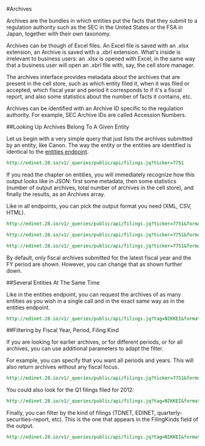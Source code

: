 #Archives

Archives are the bundles in which entities put the facts that they submit to a regulation authority such as the SEC in the United States or the FSA in Japan, together with their own taxonomy.

Archives can be though of Excel files. An Excel file is saved with an .xlsx extension, an Archive is saved with a .xbrl extension. What's inside is irrelevant to business users: an .xlsx is opened with Excel, in the same way that a business user will open an .xbrl file with, say, the cell store manager.

The archives interface provides metadata about the archives that are present in the cell store, such as which entity filed it, when it was filed or accepted, which fiscal year and period it corresponds to if it's a fiscal report, and also some statistics about the number of facts it contains, etc.

Archives can be identified with an Archive ID specific to the regulation authority. For example, SEC Archive IDs are called Accession Numbers.

##Looking Up Archives Belong To A Given Entity

Let us begin with a very simple query that just lists the archives submitted by an entity, like Canon. The way
 the entity or the entities are identified is identical to the [entities endpoint](gitbook/chap-BizQLTutorial-Companies.md).
 
```REST
http://edinet.28.io/v1/_queries/public/api/filings.jq?ticker=7751
```

If you read the chapter on entities, you will immediately recognize how this output looks like in JSON: first some metadata, then some statistics (number of output archives, total number of archives in the cell store), and finally the results, as an Archives array.

Like in all endpoints, you can pick the output format you need (XML, CSV, HTML).

```REST
http://edinet.28.io/v1/_queries/public/api/filings.jq?ticker=7751&format=xml
```

```REST
http://edinet.28.io/v1/_queries/public/api/filings.jq?ticker=7751&format=csv
```

```REST
http://edinet.28.io/v1/_queries/public/api/filings.jq?ticker=7751&format=html
```

By default, only fiscal archives submitted for the latest fiscal year and the FY period are shown. However, you can change that as shown further down.

##Several Entities At The Same Time

Like in the entities endpoint, you can request the archives of as many entities as you wish in a single call and in the exact same way as in the entities endpoint.

```REST
http://edinet.28.io/v1/_queries/public/api/filings.jq?tag=NIKKEI&format=html
```

##Filtering by Fiscal Year, Period, Filing Kind

If you are looking for earlier archives, or for different periods, or for all archives, you can use additional parameters to adapt the filter.

For example, you can specify that you want all periods and years. This will also return archives without any fiscal focus.

```REST
http://edinet.28.io/v1/_queries/public/api/filings.jq?ticker=7751&format=html&fiscalYear=ALL&fiscalPeriod=ALL
```

You could also look for the Q1 filings filed for 2012:

```REST
http://edinet.28.io/v1/_queries/public/api/filings.jq?tag=NIKKEI&format=html&fiscalYear=2012&fiscalPeriod=Q1
```

Finally, you can filter by the kind of filings (TDNET, EDINET, quarterly-securities-report, etc). This is the one that appears in the FilingKinds field of the output.

```REST
http://edinet.28.io/v1/_queries/public/api/filings.jq?tag=NIKKEI&format=html&fiscalYear=2014&filingKind=TDNET
```

